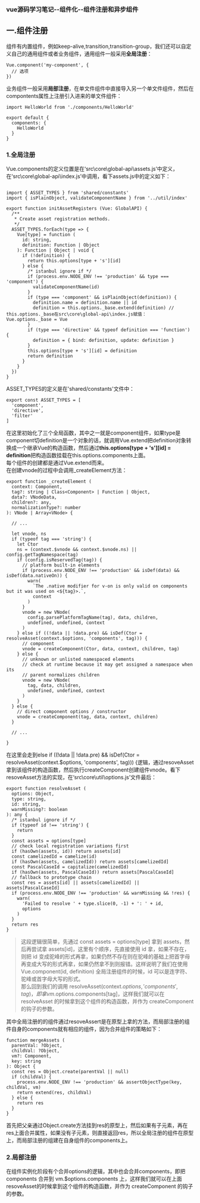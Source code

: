 ### vue源码学习笔记--组件化--组件注册和异步组件
## 一.组件注册
组件有内置组件，例如keep-alive,transition,transition-group，我们还可以自定义自己的通用组件或者业务组件，通用组件一般采用**全局注册**：
```
Vue.component('my-component', {
  // 选项
})
```
业务组件一般采用**局部注册**，在单文件组件中直接导入另一个单文件组件，然后在compontents属性上注册引入进来的单文件组件：
```
import HelloWorld from './components/HelloWorld'

export default {
  components: {
    HelloWorld
  }
}
```
### 1.全局注册
Vue.components的定义位置是在‘src\core\global-api\assets.js’中定义，在‘src\core\global-api\index.js’中调用，看下assets.js中的定义如下：
```

import { ASSET_TYPES } from 'shared/constants'
import { isPlainObject, validateComponentName } from '../util/index'

export function initAssetRegisters (Vue: GlobalAPI) {
  /**
   * Create asset registration methods.
   */
  ASSET_TYPES.forEach(type => {
    Vue[type] = function (
      id: string,
      definition: Function | Object
    ): Function | Object | void {
      if (!definition) {
        return this.options[type + 's'][id]
      } else {
        /* istanbul ignore if */
        if (process.env.NODE_ENV !== 'production' && type === 'component') {
          validateComponentName(id)
        }
        if (type === 'component' && isPlainObject(definition)) {
          definition.name = definition.name || id
          definition = this.options._base.extend(definition) // this.options._base在src\core\global-api\index.js赋值： Vue.options._base = Vue
        }
        if (type === 'directive' && typeof definition === 'function') {
          definition = { bind: definition, update: definition }
        }
        this.options[type + 's'][id] = definition
        return definition
      }
    }
  })
}
```
ASSET_TYPES的定义是在'shared/constants'文件中：
```
export const ASSET_TYPES = [
  'component',
  'directive',
  'filter'
]
```
在这里初始化了三个全局函数，其中之一就是component组件，如果type是component切definition是一个对象的话，就调用Vue.extend把definition对象转换成一个继承Vue的构造函数，然后通过**this.options[type + 's'][id] = definition**把构造函数挂载在this.options.components上面。  
每个组件的创建都是通过Vue.extend而来。  
在创建vnode的过程中会调用_createElement方法：
```
export function _createElement (
  context: Component,
  tag?: string | Class<Component> | Function | Object,
  data?: VNodeData,
  children?: any,
  normalizationType?: number
): VNode | Array<VNode> {
  
  // ...
  
  let vnode, ns
  if (typeof tag === 'string') {
    let Ctor
    ns = (context.$vnode && context.$vnode.ns) || config.getTagNamespace(tag)
    if (config.isReservedTag(tag)) {
      // platform built-in elements
      if (process.env.NODE_ENV !== 'production' && isDef(data) && isDef(data.nativeOn)) {
        warn(
          `The .native modifier for v-on is only valid on components but it was used on <${tag}>.`,
          context
        )
      }
      vnode = new VNode(
        config.parsePlatformTagName(tag), data, children,
        undefined, undefined, context
      )
    } else if ((!data || !data.pre) && isDef(Ctor = resolveAsset(context.$options, 'components', tag))) {
      // component
      vnode = createComponent(Ctor, data, context, children, tag)
    } else {
      // unknown or unlisted namespaced elements
      // check at runtime because it may get assigned a namespace when its
      // parent normalizes children
      vnode = new VNode(
        tag, data, children,
        undefined, undefined, context
      )
    }
  } else {
    // direct component options / constructor
    vnode = createComponent(tag, data, context, children)
  }
  
  // ...
  
}
```
在这里会走到else if ((!data || !data.pre) && isDef(Ctor = resolveAsset(context.$options, 'components', tag))) {逻辑，通过resoveAsset拿到该组件的构造函数，然后执行createComponent创建组件vnode。看下resoveAsset方法的实现，在‘src\core\util\options.js’文件最后：
```
export function resolveAsset (
  options: Object,
  type: string,
  id: string,
  warnMissing?: boolean
): any {
  /* istanbul ignore if */
  if (typeof id !== 'string') {
    return
  }
  const assets = options[type]
  // check local registration variations first
  if (hasOwn(assets, id)) return assets[id]
  const camelizedId = camelize(id)
  if (hasOwn(assets, camelizedId)) return assets[camelizedId]
  const PascalCaseId = capitalize(camelizedId)
  if (hasOwn(assets, PascalCaseId)) return assets[PascalCaseId]
  // fallback to prototype chain
  const res = assets[id] || assets[camelizedId] || assets[PascalCaseId]
  if (process.env.NODE_ENV !== 'production' && warnMissing && !res) {
    warn(
      'Failed to resolve ' + type.slice(0, -1) + ': ' + id,
      options
    )
  }
  return res
}
```
>这段逻辑很简单，先通过 const assets = options[type] 拿到 assets，然后再尝试拿 assets[id]，这里有个顺序，先直接使用 id 拿，如果不存在，则把 id 变成驼峰的形式再拿，如果仍然不存在则在驼峰的基础上把首字母再变成大写的形式再拿，如果仍然拿不到则报错。这样说明了我们在使用 Vue.component(id, definition) 全局注册组件的时候，id 可以是连字符、驼峰或首字母大写的形式。  
那么回到我们的调用 resolveAsset(context.$options, 'components', tag)，即拿 vm.$options.components[tag]，这样我们就可以在 resolveAsset 的时候拿到这个组件的构造函数，并作为 createComponent 的钩子的参数。  

其中全局注册的的组件通过resoveAssert是在原型上拿的方法，而局部注册的组件自身的components就有相应的组件，因为合并组件的策略如下：
```
function mergeAssets (
  parentVal: ?Object,
  childVal: ?Object,
  vm?: Component,
  key: string
): Object {
  const res = Object.create(parentVal || null)
  if (childVal) {
    process.env.NODE_ENV !== 'production' && assertObjectType(key, childVal, vm)
    return extend(res, childVal)
  } else {
    return res
  }
}
```
首先把父亲通过Object.create方法挂到res的原型上，然后如果有子元素，再在res上面合并属性，如果没有子元素，则直接返回res，所以全局注册的组件在原型上，而局部注册的组建在自身组件的components上。

### 2.局部注册
在组件实例化阶段有个合并options的逻辑，其中也会合并components，即把 components 合并到 vm.$options.components 上，这样我们就可以在上面resoveAsset的时候拿到这个组件的构造函数，并作为 createComponent 的钩子的参数。

